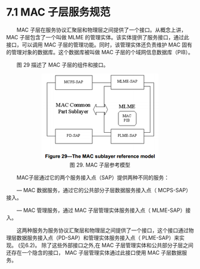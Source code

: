 # 7.1 MAC 子层服务规范

　　MAC 子层在服务协议汇聚层和物理层之间提供了一个接口。从概念上讲，MAC 子层包含了一个叫做 MLME 的管理实体。该实体提供了服务接口，通过此接口，可以调用 MAC 子层的管理功能。同时，该管理实体还负责维护
MAC 固有的管理对象的数据库。这个数据库被叫做 MAC 子层的个域网信息数据库（PIB）。

　　图 29 描述了 MAC 子层的组件和接口。
  
<center><img src="../images/Image 29.png"/></center>
<center>图 29. MAC 子层参考模型 </center>

　　MAC子层通过它的两个服务接入点（SAP）提供两种不同的服务：
  
　　— MAC 数据服务，通过它的公共部分子层数据服务接入点（ MCPS-SAP）接入。
  
　　— MAC 管理服务，通过 MAC 子层管理实体服务接入点（ MLME-SAP）接入。
  
　　这两种服务为服务协议汇聚层和物理层之间提供了一个接口，这个接口通过物理层数据服务接入点（PD-SAP）和管理实体服务接入点（ PLME-SAP）来实现。 (见6.2)。 除了这些外部接口之外,在 MAC 子层管理实体和公共部分子层之间还存在一个隐含的接口， MAC 子层管理实体通过此接口使用 MAC 子层数据服务。
  